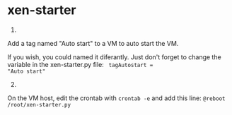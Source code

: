 # xen-starter

1.
Add a tag named "Auto start" to a VM to auto start the VM.

If you wish, you could named it diferantly. Just don't forget to change the variable in the xen-starter.py file:
<code>
tagAutostart = "Auto start"
</code>

2.
On the VM host, edit the crontab with <code>crontab -e</code> and add this line: <code>@reboot /root/xen-starter.py</code>
